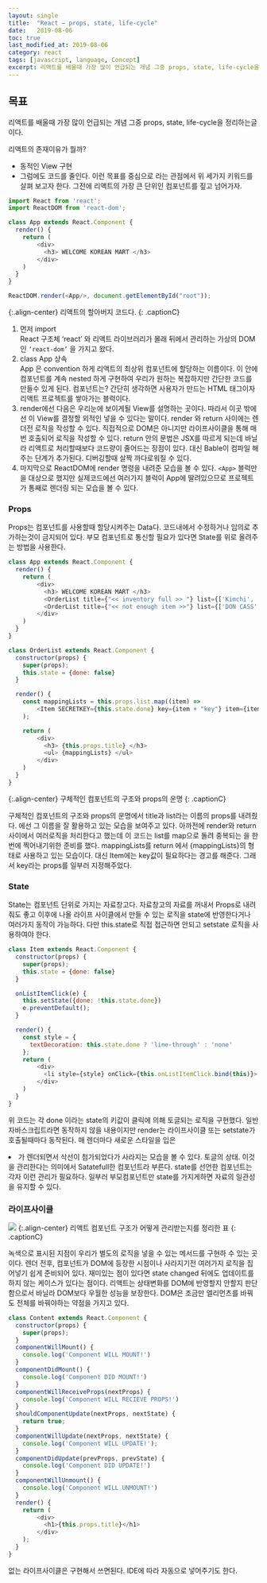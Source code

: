 ```yaml
---
layout:	single
title:	"React — props, state, life-cycle"
date:	2019-08-06
toc: true
last_modified_at: 2019-08-06
category: react
tags: [javascript, language, Concept]
excerpt: 리액트를 배울때 가장 많이 언급되는 개념 그중 props, state, life-cycle을 정리하는글이다.
---
```


## 목표
리액트를 배울때 가장 많이 언급되는 개념 그중 props, state, life-cycle을 정리하는글이다.

리액트의 존재이유가 뭘까?
* 동적인 View 구현
* 그럼에도 코드를 줄인다.
이런 목표를 중심으로 라는 관점에서 위 세가지 키워드를 살펴 보고자 한다. 그전에 리액트의 가장 큰 단위인 컴포넌트를 짚고 넘어가자.

```js
import React from 'react';
import ReactDOM from 'react-dom';

class App extends React.Component {
  render() {
    return (
        <div>
          <h3> WELCOME KOREAN MART </h3>
        </div>
    )
  }
}

ReactDOM.render(<App/>, document.getElementById("root"));
```
{:.align-center}
리액트의 할아버지 코드다.
{: .captionC}

1. 먼저 import  
React 구조체 ‘react’ 와 리액트 라이브러리가 몰래 뒤에서 관리하는 가상의 DOM인 `‘react-dom’` 을 가지고 왔다.
2. class App 상속  
App 은 convention 하게 리액트의 최상위 컴포넌트에 할당하는 이름이다. 이 안에 컴포넌트를 계속 nested 하게 구현하여 우리가 원하는 복잡하지만 간단한 코드를 만들수 있게 된다. 컴포넌트는? 간단히 생각하면 사용자가 만드는 HTML 태그이자 리액트 프로젝트를 쌓아가는 블럭이다.
3. render에선 다음은 우리눈에 보이게될 View를 설명하는 곳이다.  따라서 이곳 밖에선 이 View를 결정할 외적인 넣을 수 있다는 말이다. render 와 return 사이에는 렌더전 로직을 작성할 수 있다. 직접적으로 DOM은 아니지만 라이프사이클을 통해 매번 호출되어 로직을 작성할 수 있다. return 안의 문법은 JSX를 따르게 되는데 바닐라 리액트로 처리할때보다 코드량이 줄어드는 장점이 있다. 대신 Bable이 컴파일 해주는 단계가 추가된다. 디버깅할때 살짝 까다로워질 수 있다.
4. 마지막으로 ReactDOM에 render 명령을 내려준 모습을 볼 수 있다. `<App>` 블럭만을 대상으로 했지만 실제코드에선 여러가지 블럭이 App에 딸려있으므로 프로젝트가 통째로 렌더링 되는 모습을 볼 수 있다.

### Props

Props는 컴포넌트를 사용할때 할당시켜주는 Data다. 코드내에서 수정하거나 임의로 추가하는것이 금지되어 있다. 부모 컴포넌트로 통신할 필요가 있다면 State를 위로 올려주는 방법을 사용한다.

```js
class App extends React.Component {
  render() {
    return (
        <div>
          <h3> WELCOME KOREAN MART </h3>
          <OrderList title={"<< inventory full >> "} list={['Kimchi', 'Bulgogi', 'Bibimbab']}/>
          <OrderList title={"<< not enough item >>"} list={['DON CASS', 'Asahi MACJU']}/>
        </div>
    )
  }
}

class OrderList extends React.Component {
  constructor(props) {
    super(props);
    this.state = {done: false}
  }

  render() {
    const mappingLists = this.props.list.map((item) =>
        <Item SECRETKEY={this.state.done} key={item + "key"} item={item} item2={this.props}/>
    );

    return (
        <div>
          <h3> {this.props.title} </h3>
          <ul> {mappingLists} </ul>
        </div>
    )
  }
}
```
{:.align-center}
구체적인 컴포넌트의 구조와 props의 운명
{: .captionC}

구체적인 컴포넌트의 구조와 props의 운명<App>에서 title과 list라는 이름의 props를 내려줬다. <OrderList>에선 그 이름을 잘 활용하고 있는 모습을 보여주고 있다. 아까전에 render와 return 사이에서 여러로직을 처리한다고 했는데 이 코드는 list를 map으로 돌려 중복되는 <Item>을 한번에 찍어내기위한 준비를 했다. mappingLists를 return 에서 {mappingLists}의 형태로 사용하고 있는 모습이다. 대신 Item에는 key값이 필요하다는 경고를 해준다. 그래서 key라는 props를 일부러 지정해주었다.

### State

State는 컴포넌트 단위로 가지는 자료창고다. 자료창고의 자료를 꺼내서 Props로 내려줘도 좋고 이후에 나올 라이프 사이클에서 만들 수 있는 로직을 state에 반영한다거나 여러가지 동작이 가능하다. 다만 this.state로 직접 접근하면 안되고 setstate 로직을 사용하여야 한다.

```js
class Item extends React.Component {
  constructor(props) {
    super(props);
    this.state = {done: false}
  }

  onListItemClick(e) {
    this.setState({done: !this.state.done})
    e.preventDefault();
  }

  render() {
    const style = {
      textDecoration: this.state.done ? 'line-through' : 'none'
    };
    return (
        <div>
          <li style={style} onClick={this.onListItemClick.bind(this)}> {this.props.item} </li>
        </div>
    )
  }
}
```

위 코드는 각 done 이라는 state의 키값이 클릭에 의해 토글되는 로직을 구현했다. 일반 자바스크립트라면 동작하지 않을 내용이지만 render는 라이프사이클 또는 setstate가 호출될때마다 동작된다. 매 렌더마다 새로운 스타일을 입은 <li>가 렌더되면서 삭선이 첨가되었다가 사라지는 모습을 볼 수 있다. 토글의 상태. 이것을 관리한다는 의미에서 Satatefull한 컴포넌트라 부른다. state를 선언한 컴포넌트는 각자 이런 관리가 필요하다. 일부러 부모컴포넌트만 state를 가지게하면 자료의 일관성을 유지할 수 있다.

### 라이프사이클

![](/assets/img/1*3AdJb7oqj8UerlojaXv8kg.jpeg)
{:.align-center}
리액트 컴포넌트 구조가 어떻게 관리받는지를 정리한 표
{: .captionC}

녹색으로 표시된 지점이 우리가 별도의 로직을 넣을 수 있는 메서드를 구현하 수 있는 곳이다. 렌더 전후, 컴포넌트가 DOM에 등장한 시점이나 사라지기전 여러가지 로직을 집어넣기 쉽게 준비되어 있다. 재미있는 점이 있다면 state changed 뒤에도 업데이트를 하지 않는 케이스가 있다는 점이다. 리액트는 상태변화를 DOM에 반영할지 안할지 판단함으로서 바닐라 DOM보다 우월한 성능을 보장한다. DOM은 조금만 엘리먼츠를 바꿔도 전체를 바꿔야하는 약점을 가지고 있다.

```js
class Content extends React.Component {
  constructor(props) {
    super(props);
  }
  componentWillMount() {
    console.log('Component WILL MOUNT!')
  }
  componentDidMount() {
    console.log('Component DID MOUNT!')
  }
  componentWillReceiveProps(nextProps) {
    console.log('Component WILL RECIEVE PROPS!')
  }
  shouldComponentUpdate(nextProps, nextState) {
    return true;
  }
  componentWillUpdate(nextProps, nextState) {
    console.log('Component WILL UPDATE!');
  }
  componentDidUpdate(prevProps, prevState) {
    console.log('Component DID UPDATE!')
  }
  componentWillUnmount() {
    console.log('Component WILL UNMOUNT!')
  }
  render() {
    return (
        <div>
          <h1>{this.props.title}</h1>
        </div>
    );
  }
}
```

없는 라이프사이클은 구현해서 쓰면된다. IDE에 따라 자동으로 넣어주기도 한다.

  